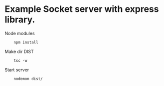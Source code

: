 # Example Socket server with express library.

Node modules 
```
    npm install
```

Make dir DIST
```
    tsc -w
```

Start server
```
    nodemon dist/
```